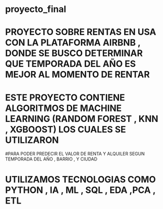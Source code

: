 # proyecto_final

# PROYECTO SOBRE RENTAS EN USA CON LA PLATAFORMA AIRBNB , DONDE SE BUSCO DETERMINAR QUE TEMPORADA DEL AÑO ES MEJOR AL MOMENTO DE RENTAR

# ESTE PROYECTO CONTIENE  ALGORITMOS DE MACHINE LEARNING (RANDOM FOREST , KNN , XGBOOST) LOS CUALES SE UTILIZARON

#PARA PODER PREDECIR EL VALOR DE RENTA Y ALQUILER SEGUN TEMPORADA DEL AÑO , BARRIO , Y CIUDAD

# UTILIZAMOS TECNOLOGIAS COMO PYTHON , IA , ML , SQL , EDA ,PCA , ETL
